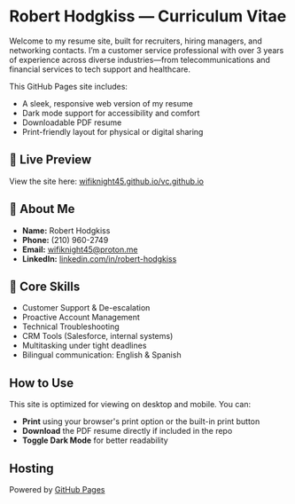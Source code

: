 # Robert Hodgkiss — Curriculum Vitae 

Welcome to my resume site, built for recruiters, hiring managers, and networking contacts. I’m a customer service professional with over 3 years of experience across diverse industries—from telecommunications and financial services to tech support and healthcare.

This GitHub Pages site includes:
- A sleek, responsive web version of my resume
- Dark mode support for accessibility and comfort
- Downloadable PDF resume
- Print-friendly layout for physical or digital sharing

## 🔗 Live Preview
View the site here: [wifiknight45.github.io/vc.github.io](https://wifiknight45.github.io/vc.github.io/)

## 📄 About Me

- **Name:** Robert Hodgkiss  
- **Phone:** (210) 960-2749  
- **Email:** [wifiknight45@proton.me](mailto:wifiknight45@proton.me)  
- **LinkedIn:** [linkedin.com/in/robert-hodgkiss](https://linkedin.com/in/robert-hodgkiss)

## 💼 Core Skills
- Customer Support & De-escalation  
- Proactive Account Management  
- Technical Troubleshooting  
- CRM Tools (Salesforce, internal systems)  
- Multitasking under tight deadlines  
- Bilingual communication: English & Spanish  

## How to Use
This site is optimized for viewing on desktop and mobile. You can:
- **Print** using your browser's print option or the built-in print button
- **Download** the PDF resume directly if included in the repo
- **Toggle Dark Mode** for better readability

## Hosting
Powered by [GitHub Pages](https://pages.github.com/) 

